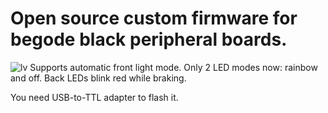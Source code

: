 # Open source custom firmware for begode black peripheral boards.
![lv](https://github.com/user-attachments/assets/e07fac78-8c38-41db-9dcb-4c1bcaffbb72)
Supports automatic front light mode.
Only 2 LED modes now: rainbow and off.
Back LEDs blink red while braking.

You need USB-to-TTL adapter to flash it.
